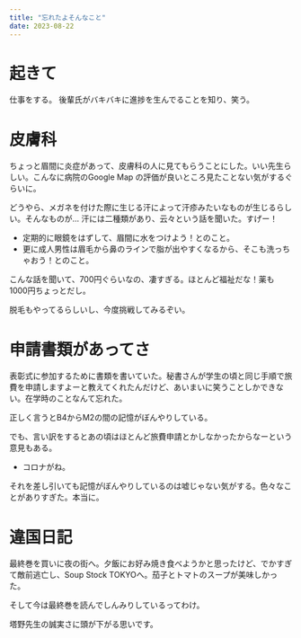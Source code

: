 ```yaml
---
title: "忘れたよそんなこと"
date: 2023-08-22
---
```



# 起きて
仕事をする。
後輩氏がバキバキに進捗を生んでることを知り、笑う。

# 皮膚科
ちょっと眉間に炎症があって、皮膚科の人に見てもらうことにした。いい先生らしい。こんなに病院のGoogle Map の評価が良いところ見たことない気がするぐらいに。

どうやら、メガネを付けた際に生じる汗によって汗疹みたいなものが生じるらしい。そんなものが...
汗には二種類があり、云々という話を聞いた。すげー！
- 定期的に眼鏡をはずして、眉間に水をつけよう！とのこと。
- 更に成人男性は眉毛から鼻のラインで脂が出やすくなるから、そこも洗っちゃおう！とのこと。

こんな話を聞いて、700円ぐらいなの、凄すぎる。ほとんど福祉だな！薬も1000円ちょっとだし。

脱毛もやってるらしいし、今度挑戦してみるぞい。

# 申請書類があってさ

表彰式に参加するために書類を書いていた。秘書さんが学生の頃と同じ手順で旅費を申請しますよーと教えてくれたんだけど、あいまいに笑うことしかできない。在学時のことなんて忘れた。

正しく言うとB4からM2の間の記憶がぼんやりしている。

でも、言い訳をするとあの頃はほとんど旅費申請とかしなかったからなーという意見もある。
- コロナがね。

それを差し引いても記憶がぼんやりしているのは嘘じゃない気がする。色々なことがありすぎた。本当に。

# 違国日記
最終巻を買いに夜の街へ。夕飯にお好み焼き食べようかと思ったけど、でかすぎて敵前逃亡し、Soup Stock TOKYOへ。茄子とトマトのスープが美味しかった。

そして今は最終巻を読んでしんみりしているってわけ。

塔野先生の誠実さに頭が下がる思いです。